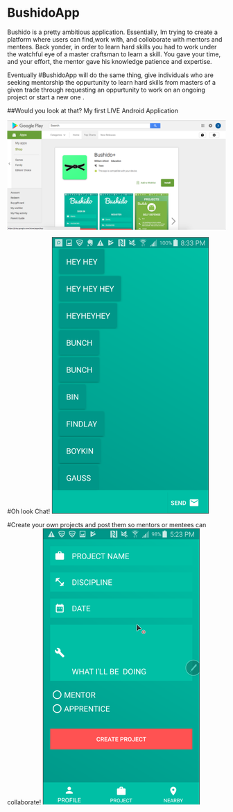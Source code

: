 # BushidoApp
Bushido is a pretty ambitious application. Essentially, Im trying to create a platform where users can find,work with, and colloborate with mentors and mentees. Back yonder, in order to learn hard skills you had to work under the watchful eye of a master craftsman to learn a skill. You gave your time, and your effort, the mentor gave his knowledge patience and expertise.

Eventually #BushidoApp will do the same thing, give individuals who are seeking mentorship the oppurtunity to learn hard skills from masters of a given trade through requesting an oppurtunity to work on an ongoing project or start a new one .

##Would you look at that? My first LIVE Android Application

![Alt text](images/PlayStore.png)


#Oh look Chat!
![Alt text](images/chat.png)



#Create your own projects and post them so mentors or mentees can collaborate!
![Alt text](images/creation.png)




